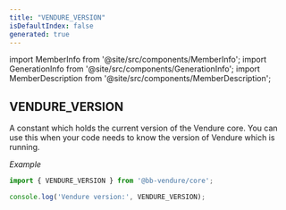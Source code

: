 ```yaml
---
title: "VENDURE_VERSION"
isDefaultIndex: false
generated: true
---
```

<!-- This file was generated from the Vendure source. Do not modify. Instead, re-run the "docs:build" script -->
import MemberInfo from '@site/src/components/MemberInfo';
import GenerationInfo from '@site/src/components/GenerationInfo';
import MemberDescription from '@site/src/components/MemberDescription';


## VENDURE_VERSION

<GenerationInfo sourceFile="packages/core/src/version.ts" sourceLine="17" packageName="@bb-vendure/core" since="2.0.0" />

A constant which holds the current version of the Vendure core. You can use
this when your code needs to know the version of Vendure which is running.

*Example*

```ts
import { VENDURE_VERSION } from '@bb-vendure/core';

console.log('Vendure version:', VENDURE_VERSION);
```

